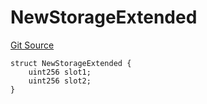 # NewStorageExtended
[Git Source](https://github.com/ubiquity/ubiquity-dollar/blob/b59512059f70e70f7d719ba196d6f1f9322569a0/src/dollar/mocks/MockFacet.sol)


```solidity
struct NewStorageExtended {
    uint256 slot1;
    uint256 slot2;
}
```

